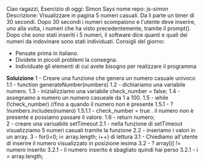 Ciao ragazzi,
Esercizio di oggi: Simon Says
nome repo: js-simon
Descrizione:
Visualizzare in pagina 5 numeri casuali. Da lì parte un timer di 30 secondi.
Dopo 30 secondi i numeri scompaiono e l'utente deve inserire, uno alla volta, i numeri che ha visto precedentemente, tramite il prompt().
Dopo che sono stati inseriti i 5 numeri, il software dice quanti e quali dei numeri da indovinare sono stati individuati.
Consigli del giorno:
* Pensate prima in italiano.
* Dividete in piccoli problemi la consegna.
* Individuate gli elementi di cui avete bisogno per realizzare il programma



**Soluizione**
1 - Creare una funzione che genera un numero casuale univoco
    1.1 - function generateNumber(numbers)
        1.2 - dichiariamo una variabile numero.
        1.3 - inizializziamo una variabile check_number = false;
        1.4 - assegnamo a numero un numero casueale da 1 a 100.
        1.5 - while (!check_number) //fino a quando il numero non è presente
            1.5.1 - ? !numbers.includes(numero)
                        1.5.1.1 - check_number = true . il numero non è presente e possiamo passare il valore. 
        1.6 - return numero;  
2 - creare una variuabile setTimeout
    2.1 - nella funzione di setTimeout visualizziamo 5 numeri casuali tramite la funzione
    2.2 - inseriamo i valori in un array.
3 - for(i=0; i< array.length; i++) di lettura
    3.1 - Chiediamo all'utente di inserire il numero visualizzato in posizione iesima
    3.2 - ? array[i] != numero inserito
        3.2.1 - il numero inserito è sbagliato quindi hai perso
        3.2.1 - i = array.length;
